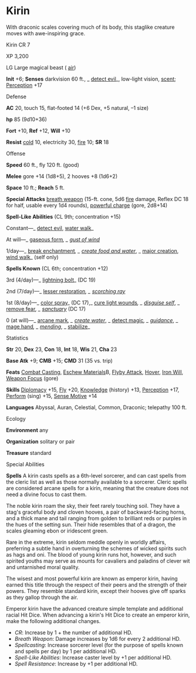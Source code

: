 # Kirin

With draconic scales covering much of its body, this staglike creature moves with awe-inspiring grace.

Kirin CR 7

XP 3,200

LG Large magical beast ( [air](monsters/creatureTypes#_air-subtype))

**Init** +6; **Senses** darkvision 60 ft., _ [detect evil](spells/detectEvil#_detect-evil)_, low-light vision, [scent](monsters/universalMonsterRules#_scent); [Perception](skills/perception#_perception) +17

Defense

**AC** 20, touch 15, flat-footed 14 (+6 Dex, +5 natural, –1 size)

**hp** 85 (9d10+36)

**Fort** +10, **Ref** +12, **Will** +10

**Resist** [cold](monsters/creatureTypes#_cold-subtype) 10, electricity 30, [fire](monsters/creatureTypes#_fire-subtype) 10; **SR** 18

Offense

**Speed** 60 ft., fly 120 ft. (good)

**Melee** gore +14 (1d8+5), 2 hooves +8 (1d6+2)

**Space** 10 ft.; **Reach** 5 ft.

**Special Attacks** [breath weapon](monsters/universalMonsterRules#_breath-weapon) (15-ft. cone, 5d6 [fire](monsters/creatureTypes#_fire-subtype) damage, Reflex DC 18 for half, usable every 1d4 rounds), [powerful charge](monsters/universalMonsterRules#_powerful-charge) (gore, 2d8+14)

**Spell-Like Abilities** (CL 9th; concentration +15)

Constant—_ [detect evil](spells/detectEvil#_detect-evil), [water walk](spells/waterWalk#_water-walk)_

At will—_ [gaseous form](spells/gaseousForm#_gaseous-form)_, _ [gust of wind](spells/gustOfWind#_gust-of-wind)_

1/day—_ [break enchantment](spells/breakEnchantment#_break-enchantment)_, _ [create food and water](spells/createFoodAndWater#_create-food-and-water)_, _ [major creation](spells/majorCreation#_major-creation), [wind walk](spells/windWalk#_wind-walk)_ (self only)

**Spells Known** (CL 6th; concentration +12)

3rd (4/day)—_ [lightning bolt](spells/lightningBolt#_lightning-bolt)_ (DC 19)

2nd (7/day)—_ [lesser restoration](spells/restoration#_restoration-lesser)_, _ [scorching ray](spells/scorchingRay#_scorching-ray)_

1st (8/day)—_ [color spray](spells/colorSpray#_color-spray)_ (DC 17),_ [cure light wounds](spells/cureLightWounds#_cure-light-wounds)_, _ [disguise self](spells/disguiseSelf#_disguise-self)_, _ [remove fear](spells/removeFear#_remove-fear)_, _ [sanctuary](spells/sanctuary#_sanctuary)_ (DC 17)

0 (at will)—_ [arcane mark](spells/arcaneMark#_arcane-mark)_, _ [create water](spells/createWater#_create-water)_, _ [detect magic](spells/detectMagic#_detect-magic)_, _ [guidance](spells/guidance#_guidance)_, _ [mage hand](spells/mageHand#_mage-hand)_, _ [mending](spells/mending#_mending)_, _ [stabilize](spells/stabilize#_stabilize)_

Statistics

**Str** 20, **Dex** 23, **Con** 18, **Int** 18, **Wis** 21, **Cha** 23

**Base Atk** +9; **CMB** +15; **CMD** 31 (35 vs. trip)

**Feats** [Combat Casting](feats#_combat-casting), [Eschew Materials](feats#_eschew-materials)B, [Flyby Attack](monsters/monsterFeats#_flyby-attack), [Hover](monsters/monsterFeats#_hover), [Iron Will](feats#_iron-will), [Weapon Focus](feats#_weapon-focus) (gore)

**Skills** [Diplomacy](skills/diplomacy#_diplomacy) +15, [Fly](skills/fly#_fly) +20, [Knowledge](skills/knowledge#_knowledge) (history) +13, [Perception](skills/perception#_perception) +17, [Perform](skills/perform#_perform) (sing) +15, [Sense Motive](skills/senseMotive#_sense-motive) +14

**Languages** Abyssal, Auran, Celestial, Common, Draconic; telepathy 100 ft.

Ecology

**Environment** any

**Organization** solitary or pair

**Treasure** standard

Special Abilities

**Spells** A kirin casts spells as a 6th-level sorcerer, and can cast spells from the cleric list as well as those normally available to a sorcerer. Cleric spells are considered arcane spells for a kirin, meaning that the creature does not need a divine focus to cast them.

The noble kirin roam the sky, their feet rarely touching soil. They have a stag's graceful body and cloven hooves, a pair of backward-facing horns, and a thick mane and tail ranging from golden to brilliant reds or purples in the hues of the setting sun. Their hide resembles that of a dragon, the scales gleaming ebon or iridescent green.

Rare in the extreme, kirin seldom meddle openly in worldly affairs, preferring a subtle hand in overturning the schemes of wicked spirits such as hags and oni. The blood of young kirin runs hot, however, and such spirited youths may serve as mounts for cavaliers and paladins of clever wit and untarnished moral quality.

The wisest and most powerful kirin are known as emperor kirin, having earned this title through the respect of their peers and the strength of their powers. They resemble standard kirin, except their hooves give off sparks as they gallop through the air.

Emperor kirin have the advanced creature simple template and additional racial Hit Dice. When advancing a kirin's Hit Dice to create an emperor kirin, make the following additional changes.

- _CR_: Increase by 1 + the number of additional HD.
- _Breath Weapon_: Damage increases by 1d6 for every 2 additional HD.
- _Spellcasting_: Increase sorcerer level (for the purpose of spells known and spells per day) by 1 per additional HD.
- _Spell-Like Abilities_: Increase caster level by +1 per additional HD.
- _Spell Resistance_: Increase by +1 per additional HD.

